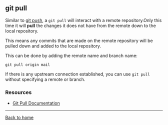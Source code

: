 ## git pull

Similar to [git push](./PUSH.md), a `git pull` will interact with a remote repository.Only this time it will **pull** the changes it does not have from the remote down to the local repository.

This means any commits that are made on the remote repository will be pulled down and added to the local repository.

This can be done by adding the remote name and branch name:
```
git pull origin mail
```

If there is any upstream connection established, you can use `git pull` without specifying a remote or branch.

### Resources

- [Git Pull Documentation](https://git-scm.com/docs/git-pull)

---

[Back to home](../README.md)